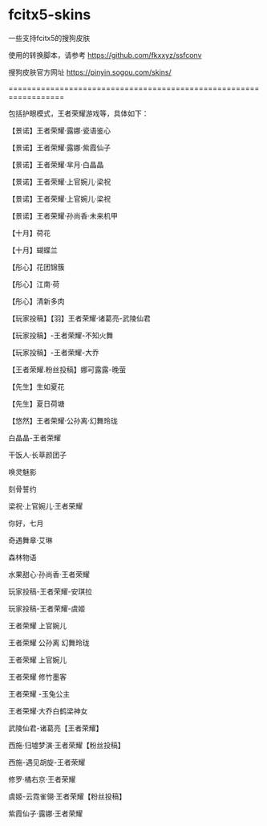 # fcitx5-skins
一些支持fcitx5的搜狗皮肤

使用的转换脚本，请参考 https://github.com/fkxxyz/ssfconv

搜狗皮肤官方网址 https://pinyin.sogou.com/skins/

==================================================================

包括护眼模式，王者荣耀游戏等，具体如下：

【景诺】王者荣耀·露娜·瓷语鉴心

【景诺】王者荣耀·露娜·紫霞仙子

【景诺】王者荣耀·芈月·白晶晶

【景诺】王者荣耀·上官婉儿·梁祝

【景诺】王者荣耀·上官婉儿·梁祝

【景诺】王者荣耀·孙尚香·未来机甲

【十月】荷花

【十月】蝴蝶兰

【彤心】花团锦簇

【彤心】江南·荷

【彤心】清新多肉

【玩家投稿】【羽】王者荣耀·诸葛亮-武陵仙君

【玩家投稿】-王者荣耀-不知火舞

【玩家投稿】-王者荣耀-大乔

【王者荣耀.粉丝投稿】娜可露露-晚萤

【先生】生如夏花

【先生】夏日荷塘

【悠然】王者荣耀·公孙离·幻舞玲珑

白晶晶-王者荣耀

干饭人·长草颜团子

唤灵魅影

刻骨誓约

梁祝·上官婉儿·王者荣耀

你好，七月

奇遇舞章·艾琳

森林物语

水果甜心·孙尚香·王者荣耀

玩家投稿-王者荣耀-安琪拉

玩家投稿-王者荣耀-虞姬

王者荣耀  上官婉儿

王者荣耀 公孙离 幻舞玲珑

王者荣耀 上官婉儿

王者荣耀 修竹墨客

王者荣耀 -玉兔公主

王者荣耀·大乔白鹤梁神女

武陵仙君-诸葛亮【王者荣耀】

西施·归墟梦演·王者荣耀【粉丝投稿】

西施-遇见胡旋-王者荣耀

修罗·橘右京·王者荣耀

虞姬-云霓雀翎·王者荣耀【粉丝投稿】

紫霞仙子·露娜·王者荣耀
